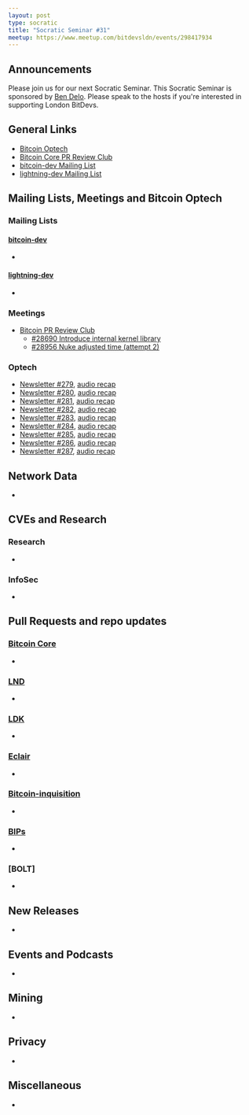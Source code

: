 ```yaml
---
layout: post
type: socratic
title: "Socratic Seminar #31"
meetup: https://www.meetup.com/bitdevsldn/events/298417934
---
```


## Announcements

Please join us for our next Socratic Seminar. This Socratic Seminar is sponsored by [Ben Delo](https://twitter.com/bendelo).
Please speak to the hosts if you're interested in supporting London BitDevs.

## General Links

* [Bitcoin Optech](https://bitcoinops.org)
* [Bitcoin Core PR Review Club](https://bitcoincore.reviews)
* [bitcoin-dev Mailing List](https://lists.linuxfoundation.org/pipermail/bitcoin-dev)
* [lightning-dev Mailing List](https://lists.linuxfoundation.org/pipermail/lightning-dev)

## Mailing Lists, Meetings and Bitcoin Optech
### Mailing Lists
#### [bitcoin-dev](https://lists.linuxfoundation.org/pipermail/bitcoin-dev)
-

#### [lightning-dev](https://lists.linuxfoundation.org/pipermail/lightning-dev)
-

### Meetings
- [Bitcoin PR Review Club](https://bitcoincore.reviews)
  - [#28690 Introduce internal kernel library](https://bitcoincore.reviews/28690)
  - [#28956 Nuke adjusted time (attempt 2)](https://bitcoincore.reviews/28956)

### Optech
- [Newsletter #279](https://bitcoinops.org/en/newsletters/2023/11/29/), [audio recap](https://bitcoinops.org/en/podcast/2023/11/30/)
- [Newsletter #280](https://bitcoinops.org/en/newsletters/2023/12/06/), [audio recap](https://bitcoinops.org/en/podcast/2023/12/07/)
- [Newsletter #281](https://bitcoinops.org/en/newsletters/2023/12/13/), [audio recap](https://bitcoinops.org/en/podcast/2023/12/14/)
- [Newsletter #282](https://bitcoinops.org/en/newsletters/2023/12/20/), [audio recap](https://bitcoinops.org/en/podcast/2023/12/21/)
- [Newsletter #283](https://bitcoinops.org/en/newsletters/2023/12/27/), [audio recap](https://bitcoinops.org/en/podcast/2023/12/28/)
- [Newsletter #284](https://bitcoinops.org/en/newsletters/2024/01/03/), [audio recap](https://bitcoinops.org/en/podcast/2024/01/04/)
- [Newsletter #285](https://bitcoinops.org/en/newsletters/2024/01/10/), [audio recap](https://bitcoinops.org/en/podcast/2024/01/11/)
- [Newsletter #286](https://bitcoinops.org/en/newsletters/2024/01/17/), [audio recap](https://bitcoinops.org/en/podcast/2024/01/18/)
- [Newsletter #287](https://bitcoinops.org/en/newsletters/2024/01/24/), [audio recap](https://bitcoinops.org/en/podcast/2024/01/25/)

## Network Data
-

## CVEs and Research
### Research
-

### InfoSec
-

## Pull Requests and repo updates
### [Bitcoin Core](https://github.com/bitcoin/bitcoin)
<!--- Link to query merged PRs since YYYY-MM-DD sorted by descending activity: https://github.com/bitcoin/bitcoin/pulls?page=1&q=is%3Apr+is%3Aclosed+merged%3A%3EYYYY-MM-DD+sort%3Acomments-desc -->
-


### [LND](https://github.com/lightningnetwork/lnd)
-

### [LDK](https://github.com/lightningdevkit/rust-lightning)
-

### [Eclair](https://github.com/ACINQ/eclair)
-

### [Bitcoin-inquisition](https://github.com/bitcoin-inquisition/bitcoin)
-

### [BIPs](https://github.com/bitcoin/bips)
-

### [BOLT]
-

## New Releases
-

## Events and Podcasts
-

## Mining
-

## Privacy
-

## Miscellaneous
-
